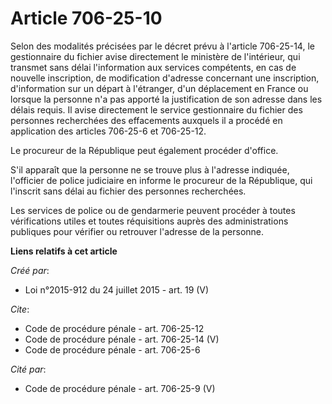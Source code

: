 # Article 706-25-10

Selon des modalités précisées par le décret prévu à l'article 706-25-14, le gestionnaire du fichier avise directement le
ministère de l'intérieur, qui transmet sans délai l'information aux services compétents, en cas de nouvelle inscription, de
modification d'adresse concernant une inscription, d'information sur un départ à l'étranger, d'un déplacement en France ou
lorsque la personne n'a pas apporté la justification de son adresse dans les délais requis. Il avise directement le service
gestionnaire du fichier des personnes recherchées des effacements auxquels il a procédé en application des articles 706-25-6
et 706-25-12. 

Le procureur de la République peut également procéder d'office. 

S'il apparaît que la personne ne se trouve plus à l'adresse indiquée, l'officier de police judiciaire en informe le procureur
de la République, qui l'inscrit sans délai au fichier des personnes recherchées. 

Les services de police ou de gendarmerie peuvent procéder à toutes vérifications utiles et toutes réquisitions auprès des
administrations publiques pour vérifier ou retrouver l'adresse de la personne.

**Liens relatifs à cet article**

_Créé par_:

  - Loi n°2015-912 du 24 juillet 2015 - art. 19 (V)

_Cite_:

  - Code de procédure pénale - art. 706-25-12
  - Code de procédure pénale - art. 706-25-14 (V)
  - Code de procédure pénale - art. 706-25-6

_Cité par_:

  - Code de procédure pénale - art. 706-25-9 (V)
